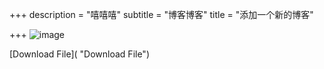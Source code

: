 +++
description = "嘻嘻嘻"
subtitle = "博客博客"
title = "添加一个新的博客"

+++
![image](/images/banner-art.svg)

[Download File]( "Download File")